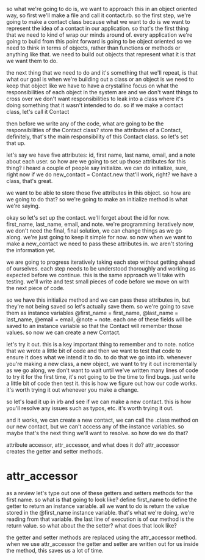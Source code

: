so what we're going to do is, we want to approach this in an object oriented way, so first we'll make a file and call it contact.rb.  so the first step, we're going to make a contact class because what we want to do is we want to represent the idea of a contact in our application.  so that's the first thing that we need to kind of wrap our minds around of.  every application we're going to build from this point forward is going to be object oriented so we need to think in terms of objects, rather than functions or methods or anything like that.  we need to build out objects that represent what it is that we want them to do.  

the next thing that we need to do and it's something that we'll repeat, is that what our goal is   when we're building out a class or an object is we need to keep that object like we have to have a crystalline focus on what the responsibilities of each object in the system are and we don't want things to cross over we don't want responsibilities to leak into a class where it's doing something that it wasn't intended to do.  so if we make a contact class, let's call it Contact  

then before we write any of the code, what are going to be the responsibilities of the Contact class?  store the attributes of a Contact, definitely, that's the main responsibility of this Contact class.  so let's set that up.  

let's say we have five attributes: id, first name, last name, email, and a note about each user.  so how are we going to set up those attributes for this thing?  i heard a couple of people say initialize. we can do initialize, sure, right now if we do new_contact = Contact.new that'll work, right?  we have a class, that's great.  

we want to be able to store those five attributes in this object.  so how are we going to do that?   so we're going to make an initialize method is what we're saying.  

okay so let's set up the contact.  we'll forget about the id for now.  first_name, last_name, email, and note.  we're programming iteratively now, we don't need the final, final solution, we can change things as we go along.  we're just going to keep it simple for now. so now when we want to make a new_contact we need to pass these attributes in. we aren't storing the information yet.  

we are going to progress iteratively taking each step without getting ahead of ourselves.  each step needs to be understood thoroughly and working as expected before we continue.  this is the same approach we'll take with testing.  we'll write and test small pieces of code before we move on with the next piece of code.  

so we have this initialize method and we can pass these attributes in, but they're not being saved so let's actually save them.  so we're going to save them as instance variables @first_name = first_name, @last_name = last_name, @email = email, @note = note.  each one of these fields will be saved to an instance variable so that the Contact will remember those values.  so now we can create a new Contact.  

let's try it out.  this is a key important thing to remember and to note.  notice that we wrote a little bit of code and then we want to test that code to ensure it does what we intend it to do.  to do that we go into irb. whenever you're making a new class, a new object, we want to try it out incrementally as we go along, we don't want to wait until we've written many lines of code to try it for the first time, it's not going to be the time to find bugs.  just write a little bit of code then test it.  this is how we figure out how our code works.  it's worth trying it out whenever you make a change.  

so let's load it up in irb and see if we can make a new contact.  this is how you'll resolve any issues such as typos, etc.  it's worth trying it out.  

and it works, we can create a new contact, we can call the .class method on our new contact, but we can't access any of the instance variables.  so maybe that's the next thing we'll want to resolve.   so how do we do that?  

attribute accessor, attr_accessor, and what does it do?  attr_accessor creates the getter and setter methods.  

# attr_accessor

as a review let's type out one of these getters and setters methods for the first name.  so what is that going to look like? define first_name to define the getter to return an instance variable.  all we want to do is return the value stored in the @first_name instance variable.  that's what we're doing, we're reading from that variable.  the last line of execution is of our method is the return value.  so what about the the setter?  what does that look like?  

the getter and setter methods are replaced using the attr_accessor method.  when we use attr_accessor the getter and setter are written out for us inside the method, this saves us a lot of time.  
